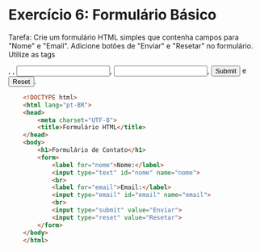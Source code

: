 # Exercício 6: Formulário Básico

Tarefa: Crie um formulário HTML simples que contenha campos para "Nome" e "Email". Adicione botões de "Enviar" e "Resetar" no formulário. Utilize as tags <form>, <label>, <input type="text">, <input type="email">, <input type="submit"> e <input type="reset">.

``` html
    <!DOCTYPE html>
    <html lang="pt-BR">
    <head>
        <meta charset="UTF-8">
        <title>Formulário HTML</title>
    </head>
    <body>
        <h1>Formulário de Contato</h1>
        <form>
            <label for="nome">Nome:</label>
            <input type="text" id="nome" name="nome">
            <br>
            <label for="email">Email:</label>
            <input type="email" id="email" name="email">
            <br>
            <input type="submit" value="Enviar">
            <input type="reset" value="Resetar">
        </form>
    </body>
    </html>
```